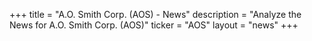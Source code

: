 +++
title = "A.O. Smith Corp. (AOS) - News"
description = "Analyze the News for A.O. Smith Corp. (AOS)"
ticker = "AOS"
layout = "news"
+++

